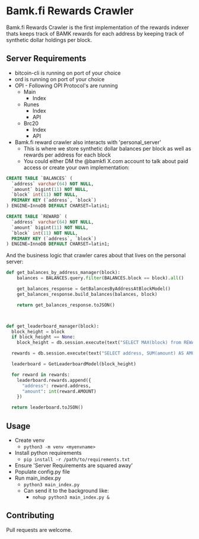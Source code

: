 # Bamk.fi Rewards Crawler

Bamk.fi Rewards Crawler is the first implementation of the rewards indexer thats keeps track of BAMK rewards for each address by keeping track of synthetic dollar holdings per block.

## Server Requirements
- bitcoin-cli is running on port of your choice
- ord is running on port of your choice
- OPI - Following OPI Protocol's are running
  - Main
    - Index
  - Runes
    - Index
    - API
  - Brc20
    - Index
    - API
- Bamk.fi reward crawler also interacts with 'personal_server'
  - This is where we store synthetic dollar balances per block as well as rewards per address for each block
  - You could either DM the @bamkfi X.com account to talk about paid access or create your own implementation:

```sql
CREATE TABLE `BALANCES` (
  `address` varchar(64) NOT NULL,
  `amount` bigint(11) NOT NULL,
  `block` int(11) NOT NULL,
  PRIMARY KEY (`address`, `block`)
) ENGINE=InnoDB DEFAULT CHARSET=latin1;

CREATE TABLE `REWARD` (
  `address` varchar(64) NOT NULL,
  `amount` bigint(11) NOT NULL,
  `block` int(11) NOT NULL,
  PRIMARY KEY (`address`, `block`)
) ENGINE=InnoDB DEFAULT CHARSET=latin1;
```

And the business logic that crawler cares about that lives on the personal server:

```python
def get_balances_by_address_manager(block):
    balances = BALANCES.query.filter(BALANCES.block == block).all()

    get_balances_response = GetBalancesByAddressAtBlockModel()
    get_balances_response.build_balances(balances, block)

    return get_balances_response.toJSON()



def get_leaderboard_manager(block):
  block_height = block
  if block_height == None:
    block_height = db.session.execute(text("SELECT MAX(block) from REWARD")).fetchone()[0]

  rewards = db.session.execute(text("SELECT address, SUM(amount) AS AMOUNT from REWARD where block <= :block GROUP BY address ORDER BY amount DESC"), {"block": block_height})

  leaderboard = GetLeaderboardModel(block_height)

  for reward in rewards:
    leaderboard.rewards.append({
      "address": reward.address,
      "amount": int(reward.AMOUNT)
    })

  return leaderboard.toJSON()
```


## Usage
- Create venv
  - ```python3 -m venv <myenvname>```
- Install python requirements
  - ```pip install -r /path/to/requirements.txt```
- Ensure 'Server Requirements are squared away'
- Populate config.py file
- Run main_index.py
  - ```python3 main_index.py```
  - Can send it to the background like:
    - ```nohup python3 main_index.py &```


## Contributing

Pull requests are welcome. 
